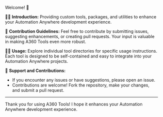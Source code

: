 Welcome! 👋

🙋‍♀️ **Introduction:**
   Providing custom tools, packages, and utilities to enhance your Automation Anywhere development experience.

🌈 **Contribution Guidelines:**
   Feel free to contribute by submitting issues, suggesting enhancements, or creating pull requests. Your input is valuable in making A360 Tools even more robust.

👩‍💻 **Usage:**
   Explore individual tool directories for specific usage instructions. Each tool is designed to be self-contained and easy to integrate into your Automation Anywhere projects.

🍿 **Support and Contributions:**
   - If you encounter any issues or have suggestions, please open an issue.
   - Contributions are welcome! Fork the repository, make your changes, and submit a pull request.

---

Thank you for using A360 Tools! I hope it enhances your Automation Anywhere development experience.
